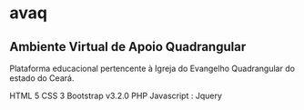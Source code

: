 # avaq

## Ambiente Virtual de Apoio Quadrangular

Plataforma educacional pertencente à Igreja do Evangelho Quadrangular do estado do Ceará.

HTML 5
CSS 3
Bootstrap v3.2.0
PHP
Javascript
:   Jquery
